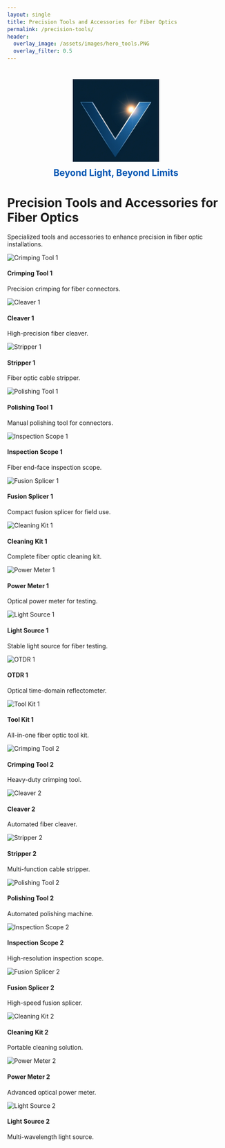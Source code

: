 ```yaml
---
layout: single
title: Precision Tools and Accessories for Fiber Optics
permalink: /precision-tools/
header:
  overlay_image: /assets/images/hero_tools.PNG
  overlay_filter: 0.5
---
```


<div style="text-align: center; margin: 40px 0;">
  <img src="/assets/images/logo.png" alt="V-lumen Logo" style="max-width: 200px; height: auto;">
  <h2 style="color: #0056b3; margin: 10px 0;">Beyond Light, Beyond Limits</h2>
</div>

# Precision Tools and Accessories for Fiber Optics
Specialized tools and accessories to enhance precision in fiber optic installations.

<div class="product-grid">
  <div class="product-item">
    <img src="/assets/images/products/tool1.jpg" alt="Crimping Tool 1">
    <h4>Crimping Tool 1</h4>
    <p>Precision crimping for fiber connectors.</p>
  </div>
  <div class="product-item">
    <img src="/assets/images/products/tool2.jpg" alt="Cleaver 1">
    <h4>Cleaver 1</h4>
    <p>High-precision fiber cleaver.</p>
  </div>
  <div class="product-item">
    <img src="/assets/images/products/tool3.jpg" alt="Stripper 1">
    <h4>Stripper 1</h4>
    <p>Fiber optic cable stripper.</p>
  </div>
  <div class="product-item">
    <img src="/assets/images/products/tool4.jpg" alt="Polishing Tool 1">
    <h4>Polishing Tool 1</h4>
    <p>Manual polishing tool for connectors.</p>
  </div>
  <div class="product-item">
    <img src="/assets/images/products/tool5.jpg" alt="Inspection Scope 1">
    <h4>Inspection Scope 1</h4>
    <p>Fiber end-face inspection scope.</p>
  </div>
  <div class="product-item">
    <img src="/assets/images/products/tool6.jpg" alt="Fusion Splicer 1">
    <h4>Fusion Splicer 1</h4>
    <p>Compact fusion splicer for field use.</p>
  </div>
  <div class="product-item">
    <img src="/assets/images/products/tool7.jpg" alt="Cleaning Kit 1">
    <h4>Cleaning Kit 1</h4>
    <p>Complete fiber optic cleaning kit.</p>
  </div>
  <div class="product-item">
    <img src="/assets/images/products/tool8.jpg" alt="Power Meter 1">
    <h4>Power Meter 1</h4>
    <p>Optical power meter for testing.</p>
  </div>
  <div class="product-item">
    <img src="/assets/images/products/tool9.jpg" alt="Light Source 1">
    <h4>Light Source 1</h4>
    <p>Stable light source for fiber testing.</p>
  </div>
  <div class="product-item">
    <img src="/assets/images/products/tool10.jpg" alt="OTDR 1">
    <h4>OTDR 1</h4>
    <p>Optical time-domain reflectometer.</p>
  </div>
  <div class="product-item">
    <img src="/assets/images/products/tool11.jpg" alt="Tool Kit 1">
    <h4>Tool Kit 1</h4>
    <p>All-in-one fiber optic tool kit.</p>
  </div>
  <div class="product-item">
    <img src="/assets/images/products/tool12.jpg" alt="Crimping Tool 2">
    <h4>Crimping Tool 2</h4>
    <p>Heavy-duty crimping tool.</p>
  </div>
  <div class="product-item">
    <img src="/assets/images/products/tool13.jpg" alt="Cleaver 2">
    <h4>Cleaver 2</h4>
    <p>Automated fiber cleaver.</p>
  </div>
  <div class="product-item">
    <img src="/assets/images/products/tool14.jpg" alt="Stripper 2">
    <h4>Stripper 2</h4>
    <p>Multi-function cable stripper.</p>
  </div>
  <div class="product-item">
    <img src="/assets/images/products/tool15.jpg" alt="Polishing Tool 2">
    <h4>Polishing Tool 2</h4>
    <p>Automated polishing machine.</p>
  </div>
  <div class="product-item">
    <img src="/assets/images/products/tool16.jpg" alt="Inspection Scope 2">
    <h4>Inspection Scope 2</h4>
    <p>High-resolution inspection scope.</p>
  </div>
  <div class="product-item">
    <img src="/assets/images/products/tool17.jpg" alt="Fusion Splicer 2">
    <h4>Fusion Splicer 2</h4>
    <p>High-speed fusion splicer.</p>
  </div>
  <div class="product-item">
    <img src="/assets/images/products/tool18.jpg" alt="Cleaning Kit 2">
    <h4>Cleaning Kit 2</h4>
    <p>Portable cleaning solution.</p>
  </div>
  <div class="product-item">
    <img src="/assets/images/products/tool19.jpg" alt="Power Meter 2">
    <h4>Power Meter 2</h4>
    <p>Advanced optical power meter.</p>
  </div>
  <div class="product-item">
    <img src="/assets/images/products/tool20.jpg" alt="Light Source 2">
    <h4>Light Source 2</h4>
    <p>Multi-wavelength light source.</p>
  </div>
</div>